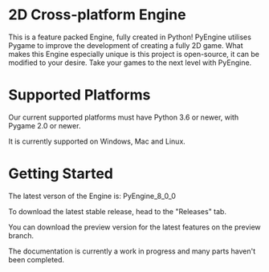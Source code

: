 # <a name="_9s1lldee4gnh"></a>2D Cross-platform Engine
This is a feature packed Engine, fully created in Python! PyEngine utilises Pygame to improve the development of creating a fully 2D game. What makes this Engine especially unique is this project is open-source, it can be modified to your desire. Take your games to the next level with PyEngine.
# <a name="_smdjculjot6f"></a>Supported Platforms
Our current supported platforms must have Python 3.6 or newer, with Pygame 2.0 or newer.

It is currently supported on Windows, Mac and Linux.
# <a name="_w2nu3n2sgb6p"></a>Getting Started
The latest verson of the Engine is: PyEngine_8_0_0

To download the latest stable release, head to the "Releases" tab.

You can download the preview version for the latest features on the preview branch.

The documentation is currently a work in progress and many parts haven't been completed.

